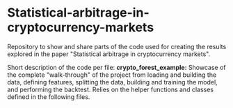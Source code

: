 # Statistical-arbitrage-in-cryptocurrency-markets
Repository to show and share parts of the code used for creating the results explored in the paper "Statistical arbitrage in cryptocurrency markets".

Short description of the code per file:
  **crypto_forest_example:** Showcase of the complete "walk-through" of the project from loading and building the data, defining features,                              splitting the data, building and training the model, and performing the backtest. Relies on the helper functions and classes defined in the following files.
